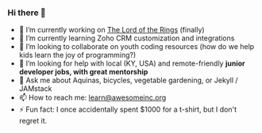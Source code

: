 ### Hi there 👋

<!--
**nicksuch/nicksuch** is a ✨ _special_ ✨ repository because its `README.md` (this file) appears on your GitHub profile.

Here are some ideas to get you started: 
-->

- 🔭 I’m currently working on [The Lord of the Rings](https://www.goodreads.com/book/show/33.The_Lord_of_the_Rings) (finally)
- 🌱 I’m currently learning Zoho CRM customization and integrations
- 👯 I’m looking to collaborate on youth coding resources (how do we help kids learn the joy of programming?)
- 🤔 I’m looking for help with local (KY, USA) and remote-friendly **junior developer jobs, with great mentorship**
- 💬 Ask me about Aquinas, bicycles, vegetable gardening, or Jekyll / JAMstack
- 📫 How to reach me: learn@awesomeinc.org
- ⚡ Fun fact: I once accidentally spent $1000 for a t-shirt, but I don't regret it.
